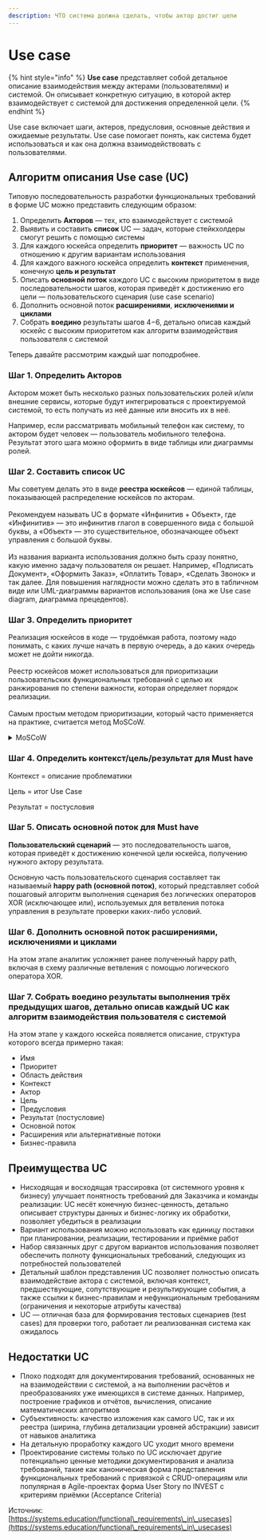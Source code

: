 ```yaml
---
description: ЧТО система должна сделать, чтобы актор достиг цели
---
```


# Use case

{% hint style="info" %}
**Use case** представляет собой детальное описание взаимодействия между актерами (пользователями) и системой. Он описывает конкретную ситуацию, в которой актер взаимодействует с системой для достижения определенной цели.&#x20;
{% endhint %}

Use case включает шаги, актеров, предусловия, основные действия и ожидаемые результаты. Use case помогает понять, как система будет использоваться и как она должна взаимодействовать с пользователями.

## Алгоритм описания Use case (UC)

Типовую последовательность разработки функциональных требований в форме UC можно представить следующим образом:

1. Определить **Акторов** — тех, кто взаимодействует с системой
2. Выявить и составить **список** UC — задач, которые стейкхолдеры смогут решить с помощью системы
3. Для каждого юскейса определить **приоритет** — важность UC по отношению к другим вариантам использования
4. Для каждого важного юскейса определить **контекст** применения, конечную **цель и результат**
5. Описать **основной поток** каждого UC с высоким приоритетом в виде последовательности шагов, которая приведёт к достижению его цели — пользовательского сценария (use case scenario)
6. Дополнить основной поток **расширениями**, **исключениями и циклами**
7. Собрать **воедино** результаты шагов 4−6, детально описав каждый юскейс с высоким приоритетом как алгоритм взаимодействия пользователя с системой

Теперь давайте рассмотрим каждый шаг поподробнее.

### Шаг 1. Определить **Акторов**

Актором может быть несколько разных пользовательских ролей и/или внешние сервисы, которые будут интегрироваться с проектируемой системой, то есть получать из неё данные или вносить их в неё.

Например, если рассматривать мобильный телефон как систему, то актором будет человек — пользователь мобильного телефона. Результат этого шага можно оформить в виде таблицы или диаграммы ролей.

### Шаг 2. Составить список UC

Мы советуем делать это в виде **реестра юскейсов** — единой таблицы, показывающей распределение юскейсов по акторам.\
\
Рекомендуем называть UC в формате «Инфинитив + Объект», где «Инфинитив» — это инфинитив глагол в совершенного вида с большой буквы, а «Объект» — это существительное, обозначающее объект управления с большой буквы.\
\
Из названия варианта использования должно быть сразу понятно, какую именно задачу пользователя он решает. Например, «Подписать Документ», «Оформить Заказ», «Оплатить Товар», «Сделать Звонок» и так далее. Для повышения наглядности можно сделать это в табличном виде или UML-диаграммы вариантов использования (она же Use case diagram, диаграмма прецедентов).

### Шаг 3. Определить приоритет

Реализация юскейсов в коде — трудоёмкая работа, поэтому надо понимать, с каких лучше начать в первую очередь, а до каких очередь может не дойти никогда.\
\
Реестр юскейсов может использоваться для приоритизации пользовательских функциональных требований с целью их ранжирования по степени важности, которая определяет порядок реализации.\
\
Самым простым методом приоритизации, который часто применяется на практике, считается метод MoSCoW.&#x20;

<details>

<summary>MoSCoW</summary>

* _**Must**_ — то, что необходимо сделать в любом случае. Считается, что без реализации этих требований решение не будет работать или при отсутствии этих фич продукт не будет нужен потребителям. Чаще всего этот приоритет называется 1-я очередь и обозначается цифрой 1
* _**Should**_ — требования 2-ой очереди, которые должны быть реализованы после тех, что отнесены к группе Must. Это приоритет номер 2
* _**Could**_ — желательные требования, которые можно сделать, если останется время и будут ресурсы. Это приоритет номер 3
* _**Would**_ — требования, которые хотелось бы реализовать, но пока их можно проигнорировать или перенести на следующие итерации без вреда для продукта. Это приоритет номер 4

</details>

### Шаг 4. Определить контекст/цель/результат для Must have

Контекст = описание проблематики

Цель = итог Use Case

Результат = постусловия

### Шаг 5. Описать основной поток для Must have

**Пользовательский сценарий** — это последовательность шагов, которая приведёт к достижению конечной цели юскейса, получению нужного актору результата.

Основную часть пользовательского сценария составляет так называемый **happy path (основной поток)**, который представляет собой пошаговый алгоритм выполнения сценария без логических операторов XOR (исключающее или), используемых для ветвления потока управления в результате проверки каких-либо условий.

### Шаг 6. Дополнить основной поток **расширениями**, **исключениями и циклами**

На этом этапе аналитик усложняет ранее полученный happy path, включая в схему различные ветвления с помощью логического оператора XOR.

### Шаг 7. **Собрать воедино результаты выполнения трёх предыдущих шагов, детально описав каждый UC как алгоритм взаимодействия пользователя с системой**

На этом этапе у каждого юскейса появляется описание, структура которого всегда примерно такая:

* Имя
* Приоритет
* Область действия
* Контекст
* Актор
* Цель
* Предусловия
* Результат (постусловие)
* Основной поток
* Расширения или альтернативные потоки
* Бизнес-правила

## Преимущества UC

* Нисходящая и восходящая трассировка (от системного уровня к бизнесу) улучшает понятность требований для Заказчика и команды реализации: UC несёт конечную бизнес-ценность, детально описывает структуры данных и бизнес-логику их обработки, позволяет убедиться в реализации
* Вариант использования можно использовать как единицу поставки при планировании, реализации, тестировании и приёмке работ
* Набор связанных друг с другом вариантов использования позволяет обеспечить полноту функциональных требований, следующих из потребностей пользователей
* Детальный шаблон представления UC позволяет полностью описать взаимодействие актора с системой, включая контекст, предшествующие, сопутствующие и результирующие события, а также ссылки к бизнес-правилам и нефункциональным требованиям (ограничения и некоторые атрибуты качества)
* UC — отличная база для формирования тестовых сценариев (test cases) для проверки того, работает ли реализованная система как ожидалось

## Недостатки UC

* Плохо подходят для документирования требований, основанных не на взаимодействии с системой, а на выполнении расчётов и преобразованиях уже имеющихся в системе данных. Например, построение графиков и отчётов, вычисления, описание математических алгоритмов
* Субъективность: качество изложения как самого UC, так и их реестра (ширина, глубина детализации уровней абстракции) зависит от навыков аналитика
* На детальную проработку каждого UC уходит много времени
* Проектирование системы только по UC исключает другие потенциально ценные методики документирования и анализа требований, такие как каноническая форма представления функциональных требований с привязкой с CRUD-операциям или популярная в Agile-проектах форма User Story по INVEST с критериям приёмки (Acceptance Criteria)







Источник: [https://systems.education/functional\_requirements\_in\_usecases](https://systems.education/functional\_requirements\_in\_usecases)
